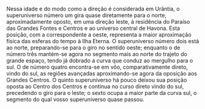 ﻿Nessa idade e do modo como a direção é considerada em Urântia, o superuniverso número um gira quase diretamente para o norte, aproximadamente oposto, em uma direção leste, à residência do Paraíso das Grandes Fontes e Centros e ao universo central de Havona. Esta posição, com a correspondente a oeste, representa a maior aproximação física das esferas do tempo à Ilha Eterna. O superuniverso número dois está ao norte, preparando-se para o giro no sentido oeste; enquanto o de número três mantém-se agora no segmento mais ao norte do trajeto do grande espaço, tendo já dobrado a curva que conduz ao mergulho para o sul. O de número quatro encontra-se em vôo, comparativamente direto, vindo do sul, as regiões avançadas aproximando-se agora da oposição aos Grandes Centros. O quinto superuniverso há pouco deixou sua posição oposta ao Centro dos Centros e continua no curso direto vindo do sul, precedendo o giro para o leste; o sexto ocupa a maior parte da curva sul, o segmento do qual vosso superuniverso quase passou.
